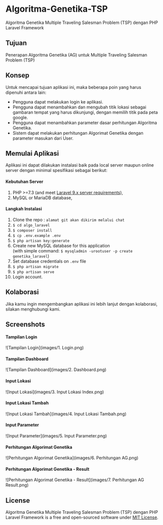 # Algoritma-Genetika-TSP
Algoritma Genetika Multiple Traveling Salesman Problem (TSP) dengan PHP Laravel Framework

## Tujuan
Penerapan Algoritma Genetika (AG) untuk Multiple Traveling Salesman Problem (TSP)

## Konsep
Untuk mencapai tujuan aplikasi ini, maka beberapa poin yang harus dipenuhi antara lain:

- Pengguna dapat melakukan login ke aplikasi.
- Pengguna dapat menambahkan dan mengubah titik lokasi sebagai gambaran tempat yang harus dikunjungi, dengan memilih titik pada peta google.
- Pengguna dapat menambahkan parameter dasar perhitungan Algoritma Genetika.
- Sistem dapat melakukan perhitungan Algorimat Genetika dengan parameter masukan dari User.

## Memulai Aplikasi
Aplikasi ini dapat dilakukan instalasi baik pada local server maupun online server dengan minimal spesifikasi sebagai berikut:

#### Kebutuhan Server
1. PHP >=7.3 (and meet [Laravel 9.x server requirements](https://laravel.com/docs/9.x/deployment#server-requirements)),
2. MySQL or MariaDB database,

#### Langkah Instalasi

1. Clone the repo : `alamat git akan dikirim melalui chat`
2. `$ cd algo_laravel`
3. `$ composer install`
4. `$ cp .env.example .env`
5. `$ php artisan key:generate`
6. Create new MySQL database for this application  
(with simple command: `$ mysqladmin -urootuser -p create genetika_laravel`)
7. Set database credentials on `.env` file
8. `$ php artisan migrate`
9. `$ php artisan serve`
10. Login account.

## Kolaborasi
Jika kamu ingin mengembangkan aplikasi ini lebih lanjut dengan kolaborasi, silakan menghubungi kami.

## Screenshots
#### Tampilan Login
![Tampilan Login](images/1. Login.png)

#### Tampilan Dashboard
![Tampilan Dashboard](images/2. Dashboard.png)

#### Input Lokasi
![Input Lokasi](images/3. Input Lokasi Index.png)

#### Input Lokasi Tambah
![Input Lokasi Tambah](images/4. Input Lokasi Tambah.png)

#### Input Parameter
![Input Parameter](images/5. Input Parameter.png)

#### Perhitungan Algorimat Genetika
![Perhitungan Algorimat Genetika](images/6. Perhitungan AG.png)

#### Perhitungan Algorimat Genetika - Result
![Perhitungan Algorimat Genetika - Result](images/7. Perhitungan AG Result.png)

## License

Algoritma Genetika Multiple Traveling Salesman Problem (TSP) dengan PHP Laravel Framework is a free and open-sourced software under [MIT License](LICENSE).
